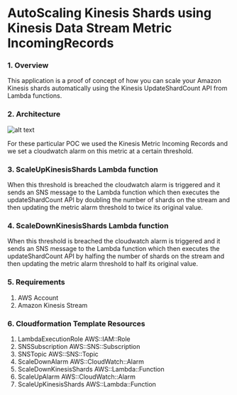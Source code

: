 # AutoScaling Kinesis Shards using Kinesis Data Stream Metric IncomingRecords

### 1. Overview
This application is a proof of concept of how you can scale your Amazon Kinesis shards automatically using 
the Kinesis UpdateShardCount API from Lambda functions.



### 2. Architecture

![alt text](https://code.amazon.com/packages/Scalingkinesisshards/blobs/882210f4a2bea7c5c583afd9922d70aa8c476a29/--/KinesisAutoScaling.png?raw=1)


For these particular POC we used the Kinesis Metric Incoming Records and we set a cloudwatch alarm on this 
metric at a certain threshold. 

### 3. ScaleUpKinesisShards Lambda function
When this threshold is breached the cloudwatch alarm is triggered and it sends
an SNS message to the Lambda function which then executes the updateShardCount API by doubling the number of shards
on the stream and then updating the metric alarm threshold to twice its original value.


### 4. ScaleDownKinesisShards Lambda function
When this threshold is breached the cloudwatch alarm is triggered and it sends
an SNS message to the Lambda function which then executes the updateShardCount API by halfing the number of shards
on the stream and then updating the metric alarm threshold to half its original value.
 
 
 ### 5. Requirements
 1. AWS Account
 2. Amazon Kinesis Stream
 
 ### 6. Cloudformation Template Resources
 1. LambdaExecutionRole		AWS::IAM::Role	
 2. SNSSubscription		AWS::SNS::Subscription	
 3. SNSTopic	AWS::SNS::Topic	
 4. ScaleDownAlarm	AWS::CloudWatch::Alarm	
 5. ScaleDownKinesisShards	AWS::Lambda::Function	
 6. ScaleUpAlarm	AWS::CloudWatch::Alarm	
 7. ScaleUpKinesisShards	AWS::Lambda::Function	
 